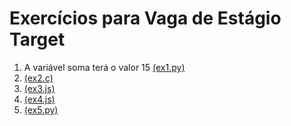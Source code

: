 # Exercícios para Vaga de Estágio Target

1. A variável soma terá o valor 15 [(ex1.py)](ex1.py)
2. [(ex2.c)](ex2.c)
3. [(ex3.js)](ex3.js)
4. [(ex4.js)](ex4.js)
5. [(ex5.py)](ex5.py)

